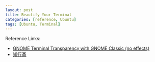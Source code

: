 ```yaml
---
layout: post
title: Beautify Your Terminal
categories: [reference, Ubuntu]
tags: [Ubuntu, Terminal]
---
```


Reference Links:
- [GNOME Terminal Transparency with GNOME Classic (no effects)](http://askubuntu.com/questions/266533/gnome-terminal-transparency-with-gnome-classic-no-effects)
- [知行斋](http://caoyaqiang.diandian.com/)
